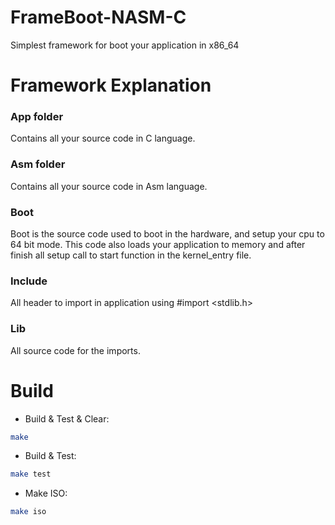 # FrameBoot-NASM-C
Simplest framework for boot your application in x86_64 


# Framework Explanation

### App folder

Contains all your source code in C language.

### Asm folder

Contains all your source code in Asm language.

### Boot

Boot is the source code used to boot in the hardware, and setup your cpu to 64 bit mode. This code also loads your application to memory and after 
finish all setup call to start function in the kernel_entry file.

### Include

All header to import in application using #import <stdlib.h>

### Lib

All source code for the imports.


# Build

- Build & Test & Clear:
```bash
make
```
- Build & Test:
```bash
make test
```
- Make ISO:
```bash
make iso
```

